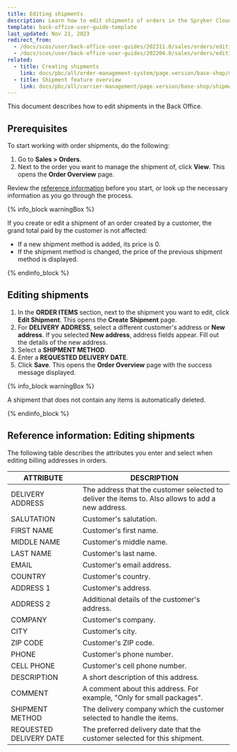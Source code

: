 ```yaml
---
title: Editing shipments
description: Learn how to edit shipments of orders in the Spryker Cloud Commerce OS Back Office
template: back-office-user-guide-template
last_updated: Nov 21, 2023
redirect_from:
  - /docs/scos/user/back-office-user-guides/202311.0/sales/orders/editing-shipments.html
  - /docs/scos/user/back-office-user-guides/202204.0/sales/orders/editing-shipments.html
related:
  - title: Creating shipments
    link: docs/pbc/all/order-management-system/page.version/base-shop/manage-in-the-back-office/orders/create-shipments.html
  - title: Shipment feature overview
    link: docs/pbc/all/carrier-management/page.version/base-shop/shipment-feature-overview.html
---
```


This document describes how to edit shipments in the Back Office.

## Prerequisites

To start working with order shipments, do the following:

1. Go to **Sales&nbsp;<span aria-label="and then">></span> Orders**.
2. Next to the order you want to manage the shipment of, click **View**.
    This opens the **Order Overview** page.

Review the [reference information](#reference-information-editing-shipments) before you start, or look up the necessary information as you go through the process.

{% info_block warningBox %}

If you create or edit a shipment of an order created by a customer, the grand total paid by the customer is not affected:

* If a new shipment method is added, its price is 0.
* If the shipment method is changed, the price of the previous shipment method is displayed.

{% endinfo_block %}


## Editing shipments

1. In the **ORDER ITEMS** section, next to the shipment you want to edit, click **Edit Shipment**.
    This opens the **Create Shipment** page.
2. For **DELIVERY ADDRESS**, select a different customer's address or **New address**.
    If you selected **New address**, address fields appear. Fill out the details of the new address.  
3. Select a **SHIPMENT METHOD**.
4. Enter a **REQUESTED DELIVERY DATE**.
5. Click **Save**.
    This opens the **Order Overview** page with the success message displayed.


{% info_block warningBox %}

A shipment that does not contain any items is automatically deleted.

{% endinfo_block %}

## Reference information: Editing shipments

The following table describes the attributes you enter and select when editing billing addresses in orders.

| ATTRIBUTE | DESCRIPTION |
|---|---|
| DELIVERY ADDRESS | The address that the customer selected to deliver the items to. Also allows to add a new address. |
| SALUTATION | Customer's salutation. |
| FIRST NAME | Customer's first name. |
| MIDDLE NAME | Customer's middle name. |
| LAST NAME | Customer's last name. |
| EMAIL | Customer's email address. |
| COUNTRY | Customer's country. |
| ADDRESS 1 | Customer's address. |
| ADDRESS 2 | Additional details of the customer's address. |
| COMPANY | Customer's company. |
| CITY | Customer's city. |
| ZIP CODE | Customer's ZIP code. |
| PHONE | Customer's phone number. |
| CELL PHONE | Customer's cell phone number. |
| DESCRIPTION | A short description of this address. |
| COMMENT | A comment about this address. For example, "Only for small packages".|
| SHIPMENT METHOD | The delivery company which the customer selected to handle the items. |
| REQUESTED DELIVERY DATE | The preferred delivery date that the customer selected for this shipment. |
